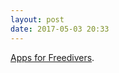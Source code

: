 ```yaml
---
layout: post
date: 2017-05-03 20:33
---
```

[Apps for Freedivers](http://www.thefreedivingclub.com/freediving/freedivers-ios-apps). 
